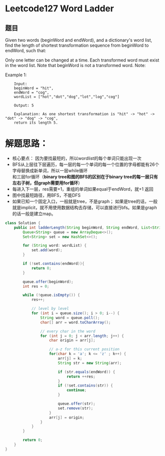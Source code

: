 # Leetcode127 Word Ladder

## 题目
Given two words (beginWord and endWord), and a dictionary's word list, find the length of shortest transformation sequence from beginWord to endWord, such that:

Only one letter can be changed at a time.
Each transformed word must exist in the word list. Note that beginWord is not a transformed word.
Note:

Example 1:

        Input:
        beginWord = "hit",
        endWord = "cog",
        wordList = ["hot","dot","dog","lot","log","cog"]

        Output: 5

        Explanation: As one shortest transformation is "hit" -> "hot" -> "dot" -> "dog" -> "cog",
        return its length 5.
# 解题思路：
   * 核心要点： 因为要找最短的，所以wordlist的每个单词只能出现一次
   * BFS从上层往下层遍历，每一层的每一个单词的每一个位置的字母都能有26个字母替换成新单词，所以一层while循环  
     和三层for循环（**binary tree和图的BFS的区别在于binary tree的每一层只有左右子树，但graph需要用for循环**）
   * 每进入下一层，res需要+1，重组的单词如果equal于endWord，就+1 返回
   * 图中找最短路径，用BFS，不能DFS
   * 如果已知一个固定入口，一般就是tree，不是graph； 如果是tree的话，一般就是implicit，就不用使用数据结构去存储，可以直接进行bfs。如果是graph的话一般是建立map。
```java
class Solution {
    public int ladderLength(String beginWord, String endWord, List<String> wordList) {
        Queue<String> queue = new ArrayDeque<>();
        Set<String> set = new HashSet<>();

        for (String word: wordList) {
            set.add(word);
        }

        if (!set.contains(endWord)){
            return 0;
        }

        queue.offer(beginWord);
        int res = 0;

        while (!queue.isEmpty()) {
            res++;

            // level by level
            for (int i = queue.size(); i > 0; i--) {
                String word = queue.poll();
                char[] arr = word.toCharArray();

                // every char in the word
                for (int j = 0; j < arr.length; j++) {
                    char origin = arr[j];

                    // a-z for this current position
                    for(char k = 'a'; k <= 'z' ; k++) {
                        arr[j] = k;
                        String str = new String(arr);

                        if (str.equals(endWord)) {
                            return ++res;
                        }
                        if (!set.contains(str)) {
                            continue;
                        }

                        queue.offer(str);
                        set.remove(str);
                    }
                    arr[j] = origin;
                }
            }
        }

        return 0;
    }
}
